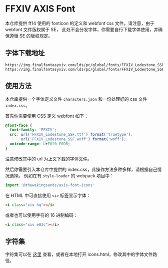 # FFXIV AXIS Font

本仓库提供 ff14 使用的 fonticon 的定义和 webfont css 文件。请注意，由于 webfont 文件版权属于 SE，
此处不会分发字体，你需要自行下载字体使用，并确保遵循 SE 的版权规定。

## 字体下载地址

```
https://img.finalfantasyxiv.com/lds/pc/global/fonts/FFXIV_Lodestone_SSF.woff
https://img.finalfantasyxiv.com/lds/pc/global/fonts/FFXIV_Lodestone_SSF.ttf
```

## 使用方法

本仓库提供一个字体定义文件 `characters.json` 和一份处理好的 css 文件 `index.css`。

首先你需要使用 CSS 定义 webfont 如下：

```css
@font-face {
  font-family: 'FFXIV';
  src: url('FFXIV_Lodestone_SSF.ttf') format('truetype'),
       url('FFXIV_Lodestone_SSF.woff') format('woff');
  unicode-range: U+E020-E0DB;
}
```

注意修改其中的 url 为上文下载的字体文件。

然后你需要引入本仓库中提供的 index.css，此操作方法多种多样，请根据自己情况选择。
例如在有 `style-loader` 的 webpack 项目中：

```js
import '@thewakingsands/axis-font-icons'
```

在 HTML 中可直接使用 `<i>` 标签显示字体：

```html
<i class="xiv hq"></i>
```

或者也可以使用字符的 16 进制编码：

```html
<i class="xiv e03c"></i>
```

## 字符集

字符集可以在 [这里](https://www.unpkg.com/@thewakingsands/axis-font-icons@latest/icons.html) 查看，或者在本地打开 icons.html，修改其中的字体文件路径。
